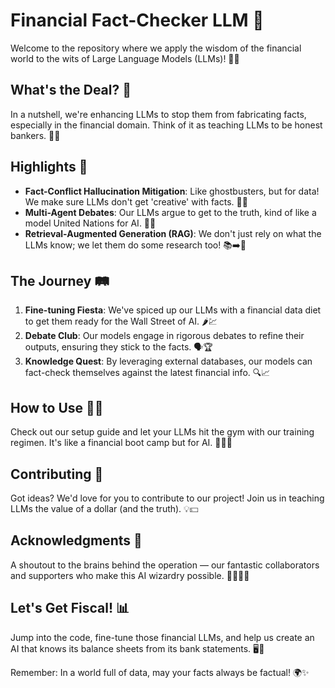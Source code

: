 # Financial Fact-Checker LLM 🚀

Welcome to the repository where we apply the wisdom of the financial world to the wits of Large Language Models (LLMs)! 🎩💼

## What's the Deal? 🤔
In a nutshell, we're enhancing LLMs to stop them from fabricating facts, especially in the financial domain. Think of it as teaching LLMs to be honest bankers. 🏦✅

## Highlights 🌟
- **Fact-Conflict Hallucination Mitigation**: Like ghostbusters, but for data! We make sure LLMs don't get 'creative' with facts. 🚫👻
- **Multi-Agent Debates**: Our LLMs argue to get to the truth, kind of like a model United Nations for AI. 🤖🌐
- **Retrieval-Augmented Generation (RAG)**: We don't just rely on what the LLMs know; we let them do some research too! 📚➡️🧠

## The Journey 🛤️
1. **Fine-tuning Fiesta**: We've spiced up our LLMs with a financial data diet to get them ready for the Wall Street of AI. 🌶️💹
2. **Debate Club**: Our models engage in rigorous debates to refine their outputs, ensuring they stick to the facts. 🗣️🏆
3. **Knowledge Quest**: By leveraging external databases, our models can fact-check themselves against the latest financial info. 🔍📈

## How to Use 🧑‍💻
Check out our setup guide and let your LLMs hit the gym with our training regimen. It's like a financial boot camp but for AI. 💪🏋️‍♂️

## Contributing 🤲
Got ideas? We'd love for you to contribute to our project! Join us in teaching LLMs the value of a dollar (and the truth). 💡💵

## Acknowledgments 🙏
A shoutout to the brains behind the operation — our fantastic collaborators and supporters who make this AI wizardry possible. 🧙‍♂️👩‍🔬

## Let's Get Fiscal! 📊
Jump into the code, fine-tune those financial LLMs, and help us create an AI that knows its balance sheets from its bank statements. 🖥️💸

Remember: In a world full of data, may your facts always be factual! 🌍✨
